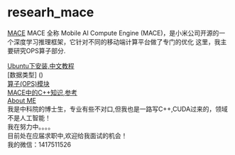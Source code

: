# researh_mace

[MACE](https://github.com/XiaoMi/mace)
MACE 全称 Mobile AI Compute Engine (MACE)，是小米公司开源的一个深度学习推理框架，它针对不同的移动端计算平台做了专门的优化
这里，我主要研究OPS算子部分.

[Ubuntu下安装,中文教程](INSTALL_cn.md)  
[数据类型] ()  
[算子(OPS)模块](OPS_Mode.md)  
[MACE中的C++知识,参考](https://github.com/yaopu/Cplusplus_Optimization)  
[About ME](https://yaopu.github.io)  
我是中科院的博士生，专业有些不对口,但我也是一路写C++,CUDA过来的，领域不是人工智能！    
我在努力中。。。。  
目前处在应届求职中,欢迎给我面试的机会！  
我的微信：1417511526  

